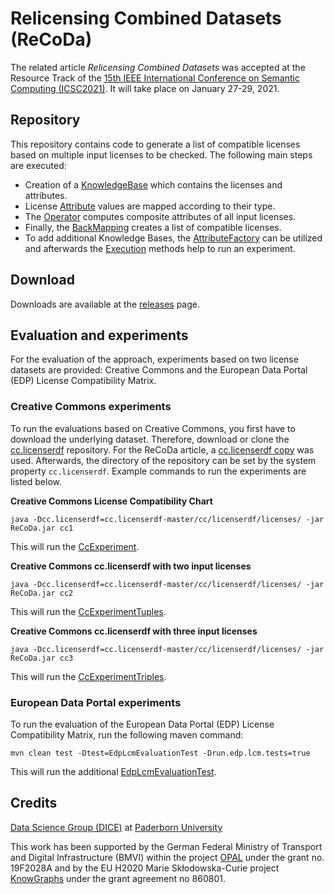 # Relicensing Combined Datasets (ReCoDa)

The related article _Relicensing Combined Datasets_ was accepted at the Resource Track of the [15th IEEE International Conference on Semantic Computing (ICSC2021)](https://www.ieee-icsc.org/).
It will take place on January 27-29, 2021.

## Repository

This repository contains code to generate a list of compatible licenses based on multiple input licenses to be checked.
The following main steps are executed:

- Creation of a [KnowledgeBase](src/main/java/org/dice_research/opal/licenses/KnowledgeBase.java) which contains the licenses and attributes.
- License [Attribute](src/main/java/org/dice_research/opal/licenses/Attribute.java) values are mapped according to their type.
- The [Operator](src/main/java/org/dice_research/opal/licenses/Operator.java) computes composite attributes of all input licenses.
- Finally, the [BackMapping](src/main/java/org/dice_research/opal/licenses/BackMapping.java) creates a list of compatible licenses.
- To add additional Knowledge Bases, the [AttributeFactory](src/main/java/org/dice_research/opal/licenses/AttributeFactory.java) can be utilized and afterwards the [Execution](src/main/java/org/dice_research/opal/licenses/Execution.java) methods help to run an experiment.

## Download

Downloads are available at the [releases](../../releases/) page.

## Evaluation and experiments

For the evaluation of the approach, experiments based on two license datasets are provided:
Creative Commons and the European Data Portal (EDP) License Compatibility Matrix.


### Creative Commons experiments

To run the evaluations based on Creative Commons, you first have to download the underlying dataset.
Therefore, download or clone the
[cc.licenserdf](https://github.com/creativecommons/cc.licenserdf)
repository.
For the ReCoDa article, a [cc.licenserdf copy](https://github.com/projekt-opal/cc.licenserdf) was used.
Afterwards, the directory of the repository can be set by the system property ``cc.licenserdf``.
Example commands to run the experiments are listed below.


**Creative Commons License Compatibility Chart**

```
java -Dcc.licenserdf=cc.licenserdf-master/cc/licenserdf/licenses/ -jar ReCoDa.jar cc1
```

This will run the [CcExperiment](src/main/java/org/dice_research/opal/licenses/cc/CcExperiment.java).


**Creative Commons cc.licenserdf with two input licenses**

```
java -Dcc.licenserdf=cc.licenserdf-master/cc/licenserdf/licenses/ -jar ReCoDa.jar cc2
```

This will run the [CcExperimentTuples](src/main/java/org/dice_research/opal/licenses/cc/CcExperimentTuples.java).


**Creative Commons cc.licenserdf with three input licenses**

```
java -Dcc.licenserdf=cc.licenserdf-master/cc/licenserdf/licenses/ -jar ReCoDa.jar cc3
```

This will run the [CcExperimentTriples](src/main/java/org/dice_research/opal/licenses/cc/CcExperimentTriples.java).


### European Data Portal experiments

To run the evaluation of the European Data Portal (EDP) License Compatibility Matrix, run the following maven command:

```
mvn clean test -Dtest=EdpLcmEvaluationTest -Drun.edp.lcm.tests=true
```

This will run the additional [EdpLcmEvaluationTest](src/test/java/org/dice_research/opal/licenses/EdpLcmEvaluationTest.java).


## Credits

[Data Science Group (DICE)](https://dice-research.org/) at [Paderborn University](https://www.uni-paderborn.de/)

This work has been supported by the German Federal Ministry of Transport and Digital Infrastructure (BMVI) within the
project [OPAL](https://dice-research.org/OPAL) under the grant no. 19F2028A and by the EU
H2020 Marie Skłodowska-Curie project [KnowGraphs](https://knowgraphs.eu/) under
the grant agreement no 860801.

